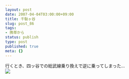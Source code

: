 ```yaml
---
layout: post
date: 2007-04-04T03:00:00+09:00
title: 千駄ヶ谷
slug: post_86
tags:
- 携帯から
status: publish
type: post
published: true
meta: {}
---
```

<div class="caption">行くとき、四ッ谷での総武線乗り換えで逆に乗ってしまった…</div>
<div class="photo"><img src="http://wo.skr.jp/images/uploads/blog-photo-1175657139.29-0.jpg" /></div>
